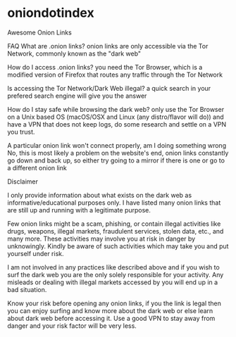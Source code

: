 # oniondotindex 

Awesome Onion Links

FAQ
What are .onion links?
onion links are only accessible via the Tor Network, commonly known as the "dark web"

How do I access .onion links?
you need the Tor Browser, which is a modified version of Firefox that routes any traffic through the Tor Network

Is accessing the Tor Network/Dark Web illegal?
a quick search in your prefered search engine will give you the answer

How do I stay safe while browsing the dark web?
only use the Tor Browser on a Unix based OS (macOS/OSX and Linux (any distro/flavor will do)) and have a VPN that does not keep logs, do some research and settle on a VPN you trust.

A particular onion link won't connect properly, am I doing something wrong
No, this is most likely a problem on the website's end, onion links constantly go down and back up, so either try going to a mirror if there is one or go to a different onion link

Disclaimer

I only provide information about what exists on the dark web as informative/educational purposes only. I have listed many onion links that are still up and running with a legitimate purpose.

Few onion links might be a scam, phishing, or contain illegal activities like drugs, weapons, illegal markets, fraudulent services, stolen data, etc., and many more. These activities may involve you at risk in danger by unknowingly. Kindly be aware of such activities which may take you and put yourself under risk.

I am not involved in any practices like described above and if you wish to surf the dark web you are the only solely responsible for your activity. Any misleads or dealing with illegal markets accessed by you will end up in a bad situation.

Know your risk before opening any onion links, if you the link is legal then you can enjoy surfing and know more about the dark web or else learn about dark web before accessing it. Use a good VPN to stay away from danger and your risk factor will be very less.

